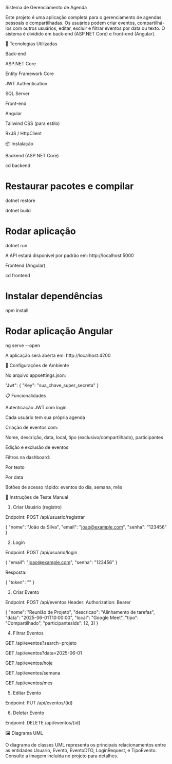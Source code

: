 Sistema de Gerenciamento de Agenda

Este projeto é uma aplicação completa para o gerenciamento de agendas pessoais e compartilhadas. Os usuários podem criar eventos, compartilhá-los com outros usuários, editar, excluir e filtrar eventos por data ou texto. O sistema é dividido em back-end (ASP.NET Core) e front-end (Angular).

🧩 Tecnologias Utilizadas

Back-end

ASP.NET Core

Entity Framework Core

JWT Authentication

SQL Server

Front-end

Angular

Tailwind CSS (para estilo)

RxJS / HttpClient

📦 Instalação

Backend (ASP.NET Core)

cd backend

# Restaurar pacotes e compilar
dotnet restore

dotnet build

# Rodar aplicação
dotnet run

A API estará disponível por padrão em: http://localhost:5000

Frontend (Angular)

cd frontend

# Instalar dependências
npm install

# Rodar aplicação Angular
ng serve --open

A aplicação será aberta em: http://localhost:4200

🔐 Configurações de Ambiente

No arquivo appsettings.json:

"Jwt": {
  "Key": "sua_chave_super_secreta"
}

📋 Funcionalidades

Autenticação JWT com login

Cada usuário tem sua própria agenda

Criação de eventos com:

Nome, descrição, data, local, tipo (exclusivo/compartilhado), participantes

Edição e exclusão de eventos

Filtros na dashboard:

Por texto

Por data

Botões de acesso rápido: eventos do dia, semana, mês

🧪 Instruções de Teste Manual

1. Criar Usuário (registro)

Endpoint: POST /api/usuario/registrar

{
  "nome": "João da Silva",
  "email": "joao@example.com",
  "senha": "123456"
}

2. Login

Endpoint: POST /api/usuario/login

{
  "email": "joao@example.com",
  "senha": "123456"
}

Resposta:

{
  "token": "<JWT>"
}

3. Criar Evento

Endpoint: POST /api/eventos
Header: Authorization: Bearer <JWT>

{
  "nome": "Reunião de Projeto",
  "descricao": "Alinhamento de tarefas",
  "data": "2025-06-01T10:00:00",
  "local": "Google Meet",
  "tipo": "Compartilhado",
  "participantesIds": [2, 3]
}

4. Filtrar Eventos

GET /api/eventos?search=projeto

GET /api/eventos?data=2025-06-01

GET /api/eventos/hoje

GET /api/eventos/semana

GET /api/eventos/mes

5. Editar Evento

Endpoint: PUT /api/eventos/{id}

6. Deletar Evento

Endpoint: DELETE /api/eventos/{id}

🖼️ Diagrama UML

O diagrama de classes UML representa os principais relacionamentos entre as entidades Usuario, Evento, EventoDTO, LoginRequest, e TipoEvento. Consulte a imagem incluída no projeto para detalhes.
